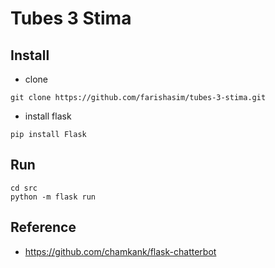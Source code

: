 # Tubes 3 Stima

## Install
- clone
```
git clone https://github.com/farishasim/tubes-3-stima.git
```
- install flask
```
pip install Flask
```

## Run
```
cd src
python -m flask run
```

## Reference
- https://github.com/chamkank/flask-chatterbot